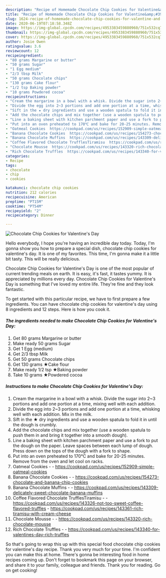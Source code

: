 ```yaml
---
description: "Recipe of Homemade Chocolate Chip Cookies for Valentine&amp;#39;s Day"
title: "Recipe of Homemade Chocolate Chip Cookies for Valentine&amp;#39;s Day"
slug: 1624-recipe-of-homemade-chocolate-chip-cookies-for-valentine-and-39-s-day
date: 2020-06-19T07:18:58.348Z
image: https://img-global.cpcdn.com/recipes/4953383459880960/751x532cq70/chocolate-chip-cookies-for-valentines-day-recipe-main-photo.jpg
thumbnail: https://img-global.cpcdn.com/recipes/4953383459880960/751x532cq70/chocolate-chip-cookies-for-valentines-day-recipe-main-photo.jpg
cover: https://img-global.cpcdn.com/recipes/4953383459880960/751x532cq70/chocolate-chip-cookies-for-valentines-day-recipe-main-photo.jpg
author: Josie Owen
ratingvalue: 3.6
reviewcount: 12
recipeingredient:
- "80 grams Margarine or butter"
- "50 grams Sugar"
- "1 Egg medium"
- "2/3 tbsp Milk"
- "50 grams Chocolate chips"
- "130 grams Cake flour"
- "1/2 tsp Baking powder"
- "10 grams Powdered cocoa"
recipeinstructions:
- "Cream the margarine in a bowl with a whisk. Divide the sugar into 2~3 portions and add one portion at a time, mixing well with each addition."
- "Divide the egg into 2~3 portions and add one portion at a time, whisking well with each addition. Mix in the milk."
- "Sift in the ★ dry ingredients and use a wooden spatula to fold it in until the dough is crumbly."
- "Add the chocolate chips and mix together (use a wooden spatula to push them in and bring it together into a smooth dough)."
- "Line a baking sheet with kitchen parchment paper and use a fork to put the dough on the paper. Leave spaces between each lump of dough. Press down on the tops of the dough with a fork to shape."
- "Put into an oven preheated to 170℃ and bake for 20-25 minutes. Remove from the oven and let cool on racks."
- "Oatmeal Cookies  https://cookpad.com/us/recipes/152909-simple-oatmeal-cookies"
- "Banana Chocolate Cookies  https://cookpad.com/us/recipes/154273-chocolate-and-banana-chip-cookies"
- "Banana Chocolate Muffins  https://cookpad.com/us/recipes/143309-delicately-sweet-chocolate-banana-muffins"
- "Coffee Flavored Chocolate TrufflesTiramisu  https://cookpad.com/us/recipes/143326-not-too-sweet-coffee-flavored-truffles https://cookpad.com/us/recipes/143361-rich-tiramisu-with-cream-cheese"
- "Chocolate Mousse  https://cookpad.com/us/recipes/143320-rich-chocolate-mousse"
- "Rich Chocolate Truffles  https://cookpad.com/us/recipes/143340-for-valentines-day-rich-truffles"
categories:
- Recipe
tags:
- chocolate
- chip
- cookies

katakunci: chocolate chip cookies 
nutrition: 212 calories
recipecuisine: American
preptime: "PT15M"
cooktime: "PT54M"
recipeyield: "2"
recipecategory: Dinner

---
```



![Chocolate Chip Cookies for Valentine&#39;s Day](https://img-global.cpcdn.com/recipes/4953383459880960/751x532cq70/chocolate-chip-cookies-for-valentines-day-recipe-main-photo.jpg)

Hello everybody, I hope you're having an incredible day today. Today, I'm gonna show you how to prepare a special dish, chocolate chip cookies for valentine&#39;s day. It is one of my favorites. This time, I'm gonna make it a little bit tasty. This will be really delicious.



Chocolate Chip Cookies for Valentine&#39;s Day is one of the most popular of current trending meals on earth. It is easy, it's fast, it tastes yummy. It is appreciated by millions every day. Chocolate Chip Cookies for Valentine&#39;s Day is something that I've loved my entire life. They're fine and they look fantastic.


To get started with this particular recipe, we have to first prepare a few ingredients. You can have chocolate chip cookies for valentine&#39;s day using 8 ingredients and 12 steps. Here is how you cook it.

<!--inarticleads1-->

##### The ingredients needed to make Chocolate Chip Cookies for Valentine&#39;s Day:

1. Get 80 grams Margarine or butter
1. Make ready 50 grams Sugar
1. Get 1 Egg (medium)
1. Get 2/3 tbsp Milk
1. Get 50 grams Chocolate chips
1. Get 130 grams ★Cake flour
1. Make ready 1/2 tsp ★Baking powder
1. Take 10 grams ★Powdered cocoa




<!--inarticleads2-->

##### Instructions to make Chocolate Chip Cookies for Valentine&#39;s Day:

1. Cream the margarine in a bowl with a whisk. Divide the sugar into 2~3 portions and add one portion at a time, mixing well with each addition.
1. Divide the egg into 2~3 portions and add one portion at a time, whisking well with each addition. Mix in the milk.
1. Sift in the ★ dry ingredients and use a wooden spatula to fold it in until the dough is crumbly.
1. Add the chocolate chips and mix together (use a wooden spatula to push them in and bring it together into a smooth dough).
1. Line a baking sheet with kitchen parchment paper and use a fork to put the dough on the paper. Leave spaces between each lump of dough. Press down on the tops of the dough with a fork to shape.
1. Put into an oven preheated to 170℃ and bake for 20-25 minutes. Remove from the oven and let cool on racks.
1. Oatmeal Cookies -  - https://cookpad.com/us/recipes/152909-simple-oatmeal-cookies
1. Banana Chocolate Cookies -  - https://cookpad.com/us/recipes/154273-chocolate-and-banana-chip-cookies
1. Banana Chocolate Muffins -  - https://cookpad.com/us/recipes/143309-delicately-sweet-chocolate-banana-muffins
1. Coffee Flavored Chocolate TrufflesTiramisu -  - https://cookpad.com/us/recipes/143326-not-too-sweet-coffee-flavored-truffles - https://cookpad.com/us/recipes/143361-rich-tiramisu-with-cream-cheese
1. Chocolate Mousse -  - https://cookpad.com/us/recipes/143320-rich-chocolate-mousse
1. Rich Chocolate Truffles -  - https://cookpad.com/us/recipes/143340-for-valentines-day-rich-truffles




So that's going to wrap this up with this special food chocolate chip cookies for valentine&#39;s day recipe. Thank you very much for your time. I'm confident you can make this at home. There's gonna be interesting food in home recipes coming up. Don't forget to bookmark this page on your browser, and share it to your family, colleague and friends. Thank you for reading. Go on get cooking!

